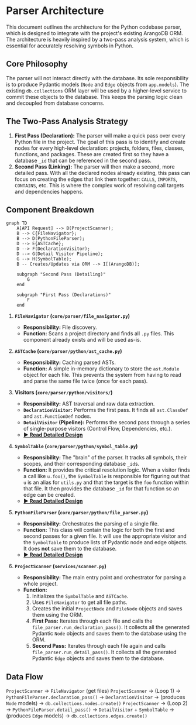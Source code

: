 # Parser Architecture

This document outlines the architecture for the Python codebase parser, which is designed to integrate with the project's existing ArangoDB ORM. The architecture is heavily inspired by a two-pass analysis system, which is essential for accurately resolving symbols in Python.

## Core Philosophy

The parser will not interact directly with the database. Its sole responsibility is to produce Pydantic models (`Node` and `Edge` objects from `app.models`). The existing `db.collections` ORM layer will be used by a higher-level service to commit these objects to the database. This keeps the parsing logic clean and decoupled from database concerns.

## The Two-Pass Analysis Strategy

1.  **First Pass (Declaration):** The parser will make a quick pass over every Python file in the project. The goal of this pass is to identify and create nodes for every high-level declaration: projects, folders, files, classes, functions, and packages. These are created first so they have a database `_id` that can be referenced in the second pass.
2.  **Second Pass (Linking):** The parser will then make a second, more detailed pass. With all the declared nodes already existing, this pass can focus on creating the edges that link them together: `CALLS`, `IMPORTS`, `CONTAINS`, etc. This is where the complex work of resolving call targets and dependencies happens.

## Component Breakdown

```mermaid
graph TD
    A[API Request] --> B(ProjectScanner);
    B --> C{FileNavigator};
    B --> D(PythonFileParser);
    D --> E{ASTCache};
    D --> F(DeclarationVisitor);
    D --> G(Detail Visitor Pipeline);
    G --> H(SymbolTable);
    B -- Creates/Updates via ORM --> I[(ArangoDB)];

    subgraph "Second Pass (Detailing)"
        G
    end

    subgraph "First Pass (Declarations)"
        F
    end
```

1.  **`FileNavigator` (`core/parser/file_navigator.py`)**
    *   **Responsibility:** File discovery.
    *   **Function:** Scans a project directory and finds all `.py` files. This component already exists and will be used as-is.

2.  **`ASTCache` (`core/parser/python/ast_cache.py`)**
    *   **Responsibility:** Caching parsed ASTs.
    *   **Function:** A simple in-memory dictionary to store the `ast.Module` object for each file. This prevents the system from having to read and parse the same file twice (once for each pass).

3.  **Visitors (`core/parser/python/visitors/`)**
    *   **Responsibility:** AST traversal and raw data extraction.
    *   **`DeclarationVisitor`:** Performs the first pass. It finds all `ast.ClassDef` and `ast.FunctionDef` nodes.
    *   **`DetailVisitor` (Pipeline):** Performs the second pass through a series of single-purpose visitors (Control Flow, Dependencies, etc.).
    *   **[► Read Detailed Design](./visitors/README.md)**

4.  **`SymbolTable` (`core/parser/python/symbol_table.py`)**
    *   **Responsibility:** The "brain" of the parser. It tracks all symbols, their scopes, and their corresponding database `_id`s.
    *   **Function:** It provides the critical resolution logic. When a visitor finds a call like `u.foo()`, the `SymbolTable` is responsible for figuring out that `u` is an alias for `utils.py` and that the target is the `foo` function within that file. It then provides the database `_id` for that function so an edge can be created.
    *   **[► Read Detailed Design](./python/SYMBOL_TABLE_DESIGN.md)**

5.  **`PythonFileParser` (`core/parser/python/file_parser.py`)**
    *   **Responsibility:** Orchestrates the parsing of a single file.
    *   **Function:** This class will contain the logic for both the first and second passes for a given file. It will use the appropriate visitor and the `SymbolTable` to produce lists of Pydantic node and edge objects. It does **not** save them to the database.
    *   **[► Read Detailed Design](./python/FILE_PARSER_DESIGN.md)**

6.  **`ProjectScanner` (`services/scanner.py`)**
    *   **Responsibility:** The main entry point and orchestrator for parsing a whole project.
    *   **Function:**
        1.  Initializes the `SymbolTable` and `ASTCache`.
        2.  Uses `FileNavigator` to get all file paths.
        3.  Creates the initial `ProjectNode` and `FileNode` objects and saves them using the ORM.
        4.  **First Pass:** Iterates through each file and calls the `file_parser.run_declaration_pass()`. It collects all the generated Pydantic `Node` objects and saves them to the database using the ORM.
        5.  **Second Pass:** Iterates through each file again and calls `file_parser.run_detail_pass()`. It collects all the generated Pydantic `Edge` objects and saves them to the database.

## Data Flow

`ProjectScanner` -> `FileNavigator` (get files)
`ProjectScanner` -> (Loop 1) -> `PythonFileParser.declaration_pass()` -> `DeclarationVisitor` -> (produces `Node` models) -> `db.collections.nodes.create()`
`ProjectScanner` -> (Loop 2) -> `PythonFileParser.detail_pass()` -> `DetailVisitor` + `SymbolTable` -> (produces `Edge` models) -> `db.collections.edges.create()`
